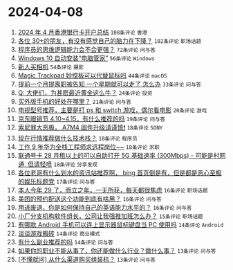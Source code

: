 # 2024-04-08

1. [2024 年 4 月香港银行卡开户总结](https://www.v2ex.com/t/1030463) `108条评论` `香港`
1. [各位 30+的朋友，有没有感觉自己的脑力在下降？](https://www.v2ex.com/t/1030442) `102条评论` `职场话题`
1. [程序员的思维逻辑能力会不会更强？](https://www.v2ex.com/t/1030433) `72条评论` `问与答`
1. [Windows 10 自动安装“电脑管家”](https://www.v2ex.com/t/1030431) `56条评论` `Windows`
1. [新人买相机](https://www.v2ex.com/t/1030486) `54条评论` `摄影`
1. [Magic Trackpad 妙控板可以代替鼠标吗](https://www.v2ex.com/t/1030468) `44条评论` `macOS`
1. [提前一个月提离职被告知 一个星期就可以走了 怎么办](https://www.v2ex.com/t/1030512) `33条评论` `问与答`
1. [Q: 大佬们，为甚麽最近黄金这么牛？](https://www.v2ex.com/t/1030537) `24条评论` `投资`
1. [买外版手机的好处在哪里？](https://www.v2ex.com/t/1030542) `21条评论` `问与答`
1. [电视型号推荐，主要是打 ps 和 switch 游戏，偶尔看电影](https://www.v2ex.com/t/1030479) `20条评论` `游戏`
1. [京东眼镜节 4.10~4.15，有什么推荐的吗](https://www.v2ex.com/t/1030476) `19条评论` `问与答`
1. [索尼罪大恶极， A7M4 固件升级请谨慎❗️](https://www.v2ex.com/t/1030551) `18条评论` `SONY`
1. [现在行情推荐做什么技术栈？](https://www.v2ex.com/t/1030504) `18条评论` `程序员`
1. [工作 9 年华为全栈工程师求远程岗位~~](https://www.v2ex.com/t/1030461) `18条评论` `求职`
1. [联通号卡 28 月租以上的可以自助打开 5G 基础速率 (300Mbps) - 可能是村网通, 但请轻喷](https://www.v2ex.com/t/1030450) `18条评论` `分享发现`
1. [各位老哥有什么划水的资讯站推荐啊， bing 首页倒是有，但是都是恶心至极的娱乐标题党](https://www.v2ex.com/t/1030428) `17条评论` `问与答`
1. [本人今年 29 了，而立之年，一无所获，每天都很焦虑](https://www.v2ex.com/t/1030575) `16条评论` `职场话题`
1. [美团的预约配送这个功能到底有啥用？](https://www.v2ex.com/t/1030497) `16条评论` `问与答`
1. [用进废退，你是如何保持自己的英语能力水平的？](https://www.v2ex.com/t/1030466) `16条评论` `问与答`
1. [小厂分支机构软件组长，公司让我强推加班怎么办？](https://www.v2ex.com/t/1030492) `15条评论` `职场话题`
1. [有哪款 Android 手机可以连上显示器鼠标键盘当 PC 使用吗](https://www.v2ex.com/t/1030535) `14条评论` `Android`
1. [谈谈游戏搬砖](https://www.v2ex.com/t/1030508) `14条评论` `商业模式`
1. [有什么副业推荐的吗](https://www.v2ex.com/t/1030458) `14条评论` `问与答`
1. [如果你的职业不能从事了，你还能做什么行业？做什么事？](https://www.v2ex.com/t/1030582) `13条评论` `问与答`
1. [[不懂就问] 从什么渠道购买组装机？](https://www.v2ex.com/t/1030557) `13条评论` `问与答`
